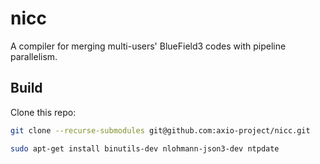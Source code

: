 # nicc

A compiler for merging multi-users' BlueField3 codes with pipeline parallelism.

## Build
Clone this repo:
```bash
git clone --recurse-submodules git@github.com:axio-project/nicc.git
```

```bash
sudo apt-get install binutils-dev nlohmann-json3-dev ntpdate
```
